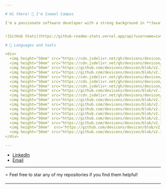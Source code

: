 ```yaml
---

# Hi there! 👋 I'm Ismael Campos

I'm a passionate software developer with a strong background in **Java**, **Angular**, and **SQL**, always eager to expand my knowledge, build efficient solutions, and contribute to open-source projects.


![GitHub Stats](https://github-readme-stats.vercel.app/api?username=ismael221&show_icons=true&theme=radical)  ![Top Languages](https://github-readme-stats.vercel.app/api/top-langs/?username=ismael221&layout=compact&theme=radical)

# 🚀 Languages and tools

<div>
  <img height="50em" src="https://cdn.jsdelivr.net/gh/devicons/devicon/icons/java/java-original-wordmark.svg" />
  <img height="50em" src="https://cdn.jsdelivr.net/gh/devicons/devicon/icons/kotlin/kotlin-original.svg" />
  <img height="50em" src="https://github.com/devicons/devicon/blob/v2.16.0/icons/jetpackcompose/jetpackcompose-original.svg"/>
  <img height="50em" src="https://github.com/devicons/devicon/blob/v2.16.0/icons/android/android-original.svg"/>
  <img height="50em" src="https://cdn.jsdelivr.net/gh/devicons/devicon/icons/javascript/javascript-original.svg"/>
  <img height="50em" src="https://cdn.jsdelivr.net/gh/devicons/devicon/icons/typescript/typescript-original.svg" />
  <img height="50em" src="https://cdn.jsdelivr.net/gh/devicons/devicon/icons/mysql/mysql-original-wordmark.svg" />
  <img height="50em" src="https://github.com/devicons/devicon/blob/v2.16.0/icons/angular/angular-original.svg"/>
  <img height="50em" src="https://cdn.jsdelivr.net/gh/devicons/devicon/icons/spring/spring-original-wordmark.svg" />
  <img height="50em" src="https://github.com/devicons/devicon/blob/v2.16.0/icons/docker/docker-plain.svg"/>
  <img height="50em" src="https://github.com/devicons/devicon/blob/v2.16.0/icons/rabbitmq/rabbitmq-original.svg"/>
  <img height="50em" src="https://github.com/devicons/devicon/blob/v2.16.0/icons/redis/redis-original.svg"/>
  <img height="50em" src="https://github.com/devicons/devicon/blob/v2.16.0/icons/postman/postman-original.svg"/>
  <img height="50em" src="https://github.com/devicons/devicon/blob/v2.16.0/icons/intellij/intellij-original.svg"/>
  <img height="50em" src="https://github.com/devicons/devicon/blob/v2.16.0/icons/gradle/gradle-original.svg"/>
  <img height="50em"  src="https://github.com/devicons/devicon/blob/v2.16.0/icons/androidstudio/androidstudio-original.svg"/>
  <img height="50em" src="https://github.com/devicons/devicon/blob/v2.16.0/icons/maven/maven-original.svg"/>
</div>

---
```


- [LinkedIn](https://www.linkedin.com/in/ismael-nunes-campos-48064518a/)
- [Email](mailto:ismaeldenunes@gmail.com)

---

⭐️ Feel free to star any of my repositories if you find them helpful!

---
